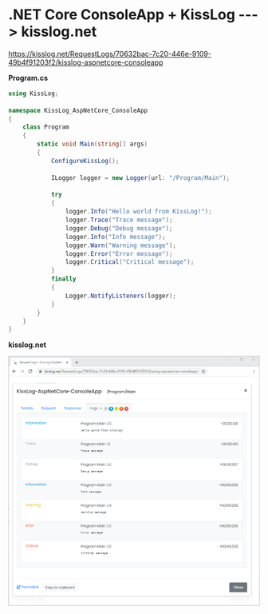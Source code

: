 # .NET Core ConsoleApp + KissLog ---> kisslog.net

https://kisslog.net/RequestLogs/70632bac-7c20-446e-9109-49b4f91203f2/kisslog-aspnetcore-consoleapp

**Program.cs**

```csharp
using KissLog;

namespace KissLog_AspNetCore_ConsoleApp
{
    class Program
    {
        static void Main(string[] args)
        {
            ConfigureKissLog();

            ILogger logger = new Logger(url: "/Program/Main");

            try
            {
                logger.Info("Hello world from KissLog!");
                logger.Trace("Trace message");
                logger.Debug("Debug message");
                logger.Info("Info message");
                logger.Warn("Warning message");
                logger.Error("Error message");
                logger.Critical("Critical message");
            }
            finally
            {
                Logger.NotifyListeners(logger);
            }
        }
    }
}
```

**kisslog.net**

![kisslog.net](/src/KissLog-AspNetCore-ConsoleApp/KissLog-AspNetCore-ConsoleApp/KissLog-AspNetCore-ConsoleApp.png)